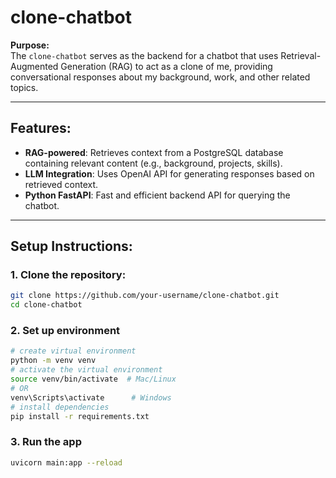 # **clone-chatbot**

**Purpose:**  
The `clone-chatbot` serves as the backend for a chatbot that uses Retrieval-Augmented Generation (RAG) to act as a clone of me, providing conversational responses about my background, work, and other related topics.

---

## **Features:**

- **RAG-powered**: Retrieves context from a PostgreSQL database containing relevant content (e.g., background, projects, skills).
- **LLM Integration**: Uses OpenAI API for generating responses based on retrieved context.
- **Python FastAPI**: Fast and efficient backend API for querying the chatbot.

---

## **Setup Instructions:**

### 1. Clone the repository:

```bash
git clone https://github.com/your-username/clone-chatbot.git
cd clone-chatbot
```

### 2. Set up environment

```bash
# create virtual environment
python -m venv venv
# activate the virtual environment
source venv/bin/activate  # Mac/Linux
# OR
venv\Scripts\activate      # Windows
# install dependencies
pip install -r requirements.txt
```

### 3. Run the app

```bash
uvicorn main:app --reload
```
